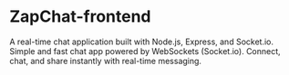 # ZapChat-frontend
A real-time chat application built with Node.js, Express, and Socket.io.   Simple and fast chat app powered by WebSockets (Socket.io).   Connect, chat, and share instantly with real-time messaging.
